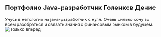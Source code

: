 ## Портфолио Java-разработчик Голенков Денис
Учусь в нетологии на java-разработчик с нуля. 
Очень сильно хочу во всем разобраться и связать знания с финансовым рынком в будущем.
![Только вперед](https://avatars.mds.yandex.net/i?id=a093b91b3fc863966193fbbfa7753ec8_l-5255597-images-thumbs&n=13)